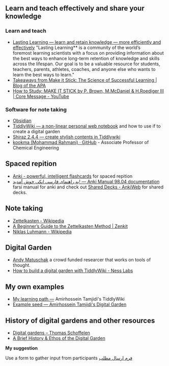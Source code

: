 ---
---
## Learn and teach effectively and share your knowledge
### Learn and teach
- [Lasting Learning — learn and retain knowledge — more efficiently and effectively](http://www.lastinglearning.com/)  "Lasting Learning** is a community of the world’s foremost learning scientists with a focus on providing information about the best ways to enhance long-term retention of knowledge and skills across the lifespan. Our goal is to be a valuable resource for students, teachers, parents, athletes, coaches, and anyone else who wants to learn the best ways to learn."
- [Takeaways from Make it Stick: The Science of Successful Learning \| Blog of the APA](https://blog.apaonline.org/2020/02/19/takeaways-from-make-it-stick-the-science-of-successful-learning/)
- [How to Study: MAKE IT STICK by P. Brown, M.McDaniel & H.Roediger III \| Core Message \- YouTube](https://www.youtube.com/watch?v=MfylloWuuZU)

### Software for note taking
- [Obsidian](https://obsidian.md/)
- [TiddlyWiki — a non-linear personal web notebook](https://tiddlywiki.com/) and how to use if to create a digital garden
- [Shiraz 2.4.4 — create stylish contents in Tiddlywiki](https://kookma.github.io/TW-Shiraz/)
- [kookma (Mohammad Rahmani) · GitHub](https://github.com/kookma) - Associate Professor of Chemical Engineering

## Spaced repition
- [Anki - powerful, intelligent flashcards](https://apps.ankiweb.net/) for spaced repition
- [به راهنمای فارسی انکی خوش آمدید! — Anki Manual 98.04 documentation](https://ankidroid.net/book/anki-desktop/) farsi manual for anki and check out [Shared Decks - AnkiWeb](https://ankiweb.net/shared/decks/) for shared decks.

## Note taking
- [Zettelkasten \- Wikipedia](https://en.wikipedia.org/wiki/Zettelkasten)
- [A Beginner’s Guide to the Zettelkasten Method \| Zenkit](https://zenkit.com/en/blog/a-beginners-guide-to-the-zettelkasten-method/)
- [Niklas Luhmann \- Wikipedia](https://en.wikipedia.org/wiki/Niklas_Luhmann)

## Digital Garden
- [Andy Matuschak](https://andymatuschak.org/) a crowd funded researcer that works on tools of thought.
- [How to build a digital garden with TiddlyWiki - Ness Labs](https://nesslabs.com/digital-garden-tiddlywiki)

## My own examples
- [My learning path —](https://ahtamjidi.github.io/learn/#Amirhossein%20Tamjidi:%5B%5BAmirhossein%20Tamjidi%5D%5D) Amirhossein Tamjidi's TiddlyWiki 
- [Example seed — Amirhossein Tamjidi's Digital Garden](https://atamjidigarden.netlify.app/example-seed)

## History of digital gardens and other resources
- [Digital gardens – Thomas Schoffelen](https://schof.co/digital-garden/)
- [A Brief History & Ethos of the Digital Garden](https://maggieappleton.com/garden-history)

**My suggestion**

Use a form to gather input from participants
[فرم ارسال مطلب](https://forms.gle/UYer8vyPqrrqpwuN6)

